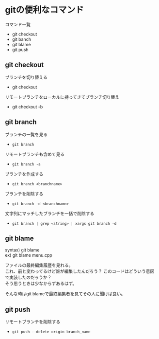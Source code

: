 # gitの便利なコマンド
コマンド一覧
- git checkout
- git banch
- git blame
- git push

## git checkout 
ブランチを切り替える

- git checkout <branchname>

リモートブランチをローカルに持ってきてブランチ切り替え

- git checkout -b <localbranch> <remotebranch>

## git branch  
ブランチの一覧を見る　　

- `git branch`

リモートブランチも含めて見る　　

- `git branch -a`

ブランチを作成する　　

- `git branch <branchname>`

ブランチを削除する　　　

- `git branch -d <branchname>`

文字列にマッチしたブランチを一括で削除する　　

- `git branch | grep <string> | xargs git branch -d`

## git blame
syntax) git blame <filename>  
ex)     git blame menu.cpp

ファイルの最終編集履歴を見れる。  
これ、前と変わってるけど誰が編集したんだろう？
このコードはどういう意図で実装したのだろうか？  
そう思うときは少なからずあるはず。

そんな時はgit blameで最終編集者を見てその人に聞けば良い。

## git push
リモートブランチを削除する
- `git push --delete origin branch_name`

